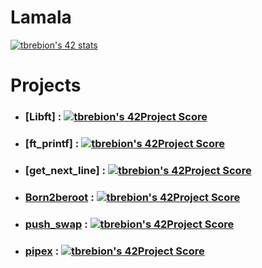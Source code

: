 # Lamala
[![tbrebion's 42 stats](https://badge42.herokuapp.com/api/stats/tbrebion)](https://github.com/tbrebion/Lamala)

# Projects
* ### [Libft] : [![tbrebion's 42Project Score](https://badge42.herokuapp.com/api/project/tbrebion/Libft)](https://github.com/JaeSeoKim/badge42)
* ### [ft_printf] : [![tbrebion's 42Project Score](https://badge42.herokuapp.com/api/project/tbrebion/ft_printf)](https://github.com/JaeSeoKim/badge42)
* ### [get_next_line] : [![tbrebion's 42Project Score](https://badge42.herokuapp.com/api/project/tbrebion/get_next_line)](https://github.com/JaeSeoKim/badge42)
* ### [Born2beroot](./born2beroot/) : [![tbrebion's 42Project Score](https://badge42.herokuapp.com/api/project/tbrebion/Born2beroot)](https://github.com/JaeSeoKim/badge42)
* ### [push_swap](./push_swap/) : [![tbrebion's 42Project Score](https://badge42.herokuapp.com/api/project/tbrebion/push_swap)](https://github.com/JaeSeoKim/badge42)
* ### [pipex](./pipex/) : [![tbrebion's 42Project Score](https://badge42.herokuapp.com/api/project/tbrebion/pipex)](https://github.com/JaeSeoKim/badge42)
